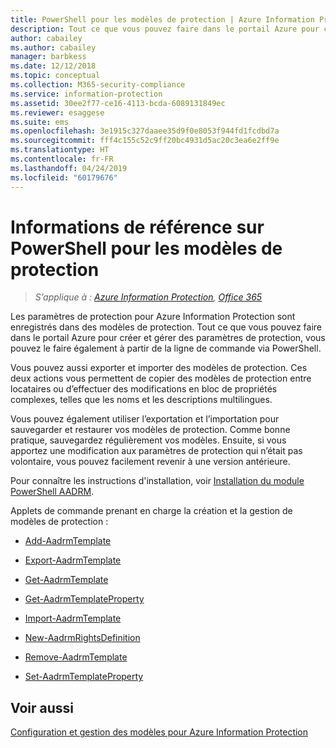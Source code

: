 ```yaml
---
title: PowerShell pour les modèles de protection | Azure Information Protection
description: Tout ce que vous pouvez faire dans le portail Azure pour créer et gérer des modèles de protection, vous pouvez le faire également à partir de la ligne de commande via PowerShell. De plus, vous pouvez importer et exporter des modèles afin de pouvoir copier des modèles entre clients ou réaliser des modifications en bloc de propriétés complexes dans les modèles, par exemple, au niveau des noms et des descriptions dans plusieurs langues.
author: cabailey
ms.author: cabailey
manager: barbkess
ms.date: 12/12/2018
ms.topic: conceptual
ms.collection: M365-security-compliance
ms.service: information-protection
ms.assetid: 30ee2f77-ce16-4113-bcda-6089131849ec
ms.reviewer: esaggese
ms.suite: ems
ms.openlocfilehash: 3e1915c327daaee35d9f0e8053f944fd1fcdbd7a
ms.sourcegitcommit: fff4c155c52c9ff20bc4931d5ac20c3ea6e2ff9e
ms.translationtype: HT
ms.contentlocale: fr-FR
ms.lasthandoff: 04/24/2019
ms.locfileid: "60179676"
---
```

# <a name="powershell-reference-for-protection-templates"></a>Informations de référence sur PowerShell pour les modèles de protection

>*S’applique à : [Azure Information Protection](https://azure.microsoft.com/pricing/details/information-protection), [Office 365](https://download.microsoft.com/download/E/C/F/ECF42E71-4EC0-48FF-AA00-577AC14D5B5C/Azure_Information_Protection_licensing_datasheet_EN-US.pdf)*

Les paramètres de protection pour Azure Information Protection sont enregistrés dans des modèles de protection. Tout ce que vous pouvez faire dans le portail Azure pour créer et gérer des paramètres de protection, vous pouvez le faire également à partir de la ligne de commande via PowerShell. 

Vous pouvez aussi exporter et importer des modèles de protection. Ces deux actions vous permettent de copier des modèles de protection entre locataires ou d’effectuer des modifications en bloc de propriétés complexes, telles que les noms et les descriptions multilingues.

Vous pouvez également utiliser l’exportation et l’importation pour sauvegarder et restaurer vos modèles de protection. Comme bonne pratique, sauvegardez régulièrement vos modèles. Ensuite, si vous apportez une modification aux paramètres de protection qui n’était pas volontaire, vous pouvez facilement revenir à une version antérieure.

Pour connaître les instructions d'installation, voir [Installation du module PowerShell AADRM](install-powershell.md).

Applets de commande prenant en charge la création et la gestion de modèles de protection :

- [Add-AadrmTemplate](/powershell/module/aadrm/add-aadrmtemplate)

- [Export-AadrmTemplate](/powershell/module/aadrm/export-aadrmtemplate)

- [Get-AadrmTemplate](/powershell/module/aadrm/get-aadrmtemplate)

- [Get-AadrmTemplateProperty](/powershell/module/aadrm/get-aadrmtemplateproperty)

- [Import-AadrmTemplate](/powershell/module/aadrm/import-aadrmtemplate)

- [New-AadrmRightsDefinition](/powershell/module/aadrm/new-aadrmrightsdefinition)

- [Remove-AadrmTemplate](/powershell/module/aadrm/remove-aadrmtemplate)

- [Set-AadrmTemplateProperty](/powershell/module/aadrm/set-aadrmtemplateproperty)



## <a name="see-also"></a>Voir aussi
[Configuration et gestion des modèles pour Azure Information Protection](configure-policy-templates.md)

